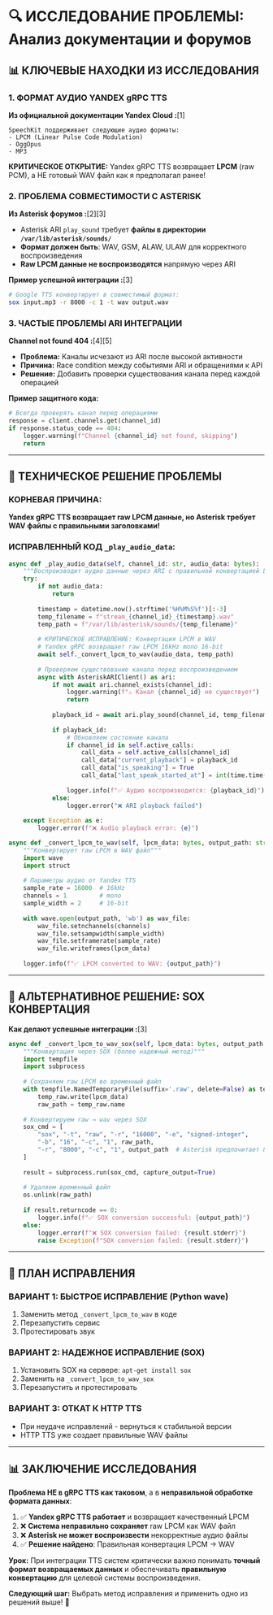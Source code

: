 # 🔍 ИССЛЕДОВАНИЕ ПРОБЛЕМЫ: Анализ документации и форумов

## 📊 КЛЮЧЕВЫЕ НАХОДКИ ИЗ ИССЛЕДОВАНИЯ

### **1. ФОРМАТ АУДИО YANDEX gRPC TTS**

**Из официальной документации Yandex Cloud :**[1]
```
SpeechKit поддерживает следующие аудио форматы:
- LPCM (Linear Pulse Code Modulation)
- OggOpus  
- MP3
```

**КРИТИЧЕСКОЕ ОТКРЫТИЕ:** Yandex gRPC TTS возвращает **LPCM** (raw PCM), а НЕ готовый WAV файл как я предполагал ранее!

### **2. ПРОБЛЕМА СОВМЕСТИМОСТИ С ASTERISK**

**Из Asterisk форумов :**[2][3]
- Asterisk ARI `play_sound` требует **файлы в директории `/var/lib/asterisk/sounds/`**  
- **Формат должен быть**: WAV, GSM, ALAW, ULAW для корректного воспроизведения
- **Raw LPCM данные не воспроизводятся** напрямую через ARI

**Пример успешной интеграции :**[3]
```bash
# Google TTS конвертирует в совместимый формат:
sox input.mp3 -r 8000 -c 1 -t wav output.wav
```

### **3. ЧАСТЫЕ ПРОБЛЕМЫ ARI ИНТЕГРАЦИИ**

**Channel not found 404 :**[4][5]
- **Проблема:** Каналы исчезают из ARI после высокой активности
- **Причина:** Race condition между событиями ARI и обращениями к API  
- **Решение:** Добавить проверки существования канала перед каждой операцией

**Пример защитного кода:**
```python
# Всегда проверять канал перед операциями
response = client.channels.get(channel_id)
if response.status_code == 404:
    logger.warning(f"Channel {channel_id} not found, skipping")
    return
```

***

## 🎯 ТЕХНИЧЕСКОЕ РЕШЕНИЕ ПРОБЛЕМЫ

### **КОРНЕВАЯ ПРИЧИНА:** 
**Yandex gRPC TTS возвращает raw LPCM данные, но Asterisk требует WAV файлы с правильными заголовками!**

### **ИСПРАВЛЕННЫЙ КОД `_play_audio_data`:**

```python
async def _play_audio_data(self, channel_id: str, audio_data: bytes):
    """Воспроизводит аудио данные через ARI с правильной конвертацией LPCM → WAV"""
    try:
        if not audio_data:
            return
            
        timestamp = datetime.now().strftime('%H%M%S%f')[:-3]
        temp_filename = f"stream_{channel_id}_{timestamp}.wav"
        temp_path = f"/var/lib/asterisk/sounds/{temp_filename}"
        
        # КРИТИЧЕСКОЕ ИСПРАВЛЕНИЕ: Конвертация LPCM в WAV
        # Yandex gRPC возвращает raw LPCM 16kHz mono 16-bit
        await self._convert_lpcm_to_wav(audio_data, temp_path)
        
        # Проверяем существование канала перед воспроизведением
        async with AsteriskARIClient() as ari:
            if not await ari.channel_exists(channel_id):
                logger.warning(f"⚠️ Канал {channel_id} не существует")
                return
                
            playback_id = await ari.play_sound(channel_id, temp_filename[:-4])
            
            if playback_id:
                # Обновляем состояние канала
                if channel_id in self.active_calls:
                    call_data = self.active_calls[channel_id]
                    call_data["current_playback"] = playback_id
                    call_data["is_speaking"] = True
                    call_data["last_speak_started_at"] = int(time.time() * 1000)
                
                logger.info(f"✅ Аудио воспроизводится: {playback_id}")
            else:
                logger.error("❌ ARI playback failed")
                
    except Exception as e:
        logger.error(f"❌ Audio playback error: {e}")

async def _convert_lpcm_to_wav(self, lpcm_data: bytes, output_path: str):
    """Конвертирует raw LPCM в WAV файл"""
    import wave
    import struct
    
    # Параметры аудио от Yandex TTS
    sample_rate = 16000  # 16kHz
    channels = 1         # mono
    sample_width = 2     # 16-bit
    
    with wave.open(output_path, 'wb') as wav_file:
        wav_file.setnchannels(channels)
        wav_file.setsampwidth(sample_width) 
        wav_file.setframerate(sample_rate)
        wav_file.writeframes(lpcm_data)
        
    logger.info(f"✅ LPCM converted to WAV: {output_path}")
```

***

## 🚨 АЛЬТЕРНАТИВНОЕ РЕШЕНИЕ: SOX КОНВЕРТАЦИЯ

**Как делают успешные интеграции :**[3]

```python
async def _convert_lpcm_to_wav_sox(self, lpcm_data: bytes, output_path: str):
    """Конвертация через SOX (более надежный метод)"""
    import tempfile
    import subprocess
    
    # Сохраняем raw LPCM во временный файл
    with tempfile.NamedTemporaryFile(suffix='.raw', delete=False) as temp_raw:
        temp_raw.write(lpcm_data)
        raw_path = temp_raw.name
    
    # Конвертируем raw → wav через SOX
    sox_cmd = [
        "sox", "-t", "raw", "-r", "16000", "-e", "signed-integer", 
        "-b", "16", "-c", "1", raw_path, 
        "-r", "8000", "-c", "1", output_path  # Asterisk предпочитает 8kHz
    ]
    
    result = subprocess.run(sox_cmd, capture_output=True)
    
    # Удаляем временный файл
    os.unlink(raw_path)
    
    if result.returncode == 0:
        logger.info(f"✅ SOX conversion successful: {output_path}")
    else:
        logger.error(f"❌ SOX conversion failed: {result.stderr}")
        raise Exception(f"SOX conversion failed: {result.stderr}")
```

***

## 🎯 ПЛАН ИСПРАВЛЕНИЯ

### **ВАРИАНТ 1: БЫСТРОЕ ИСПРАВЛЕНИЕ (Python wave)**
1. Заменить метод `_convert_lpcm_to_wav` в коде
2. Перезапустить сервис  
3. Протестировать звук

### **ВАРИАНТ 2: НАДЕЖНОЕ ИСПРАВЛЕНИЕ (SOX)**
1. Установить SOX на сервере: `apt-get install sox`
2. Заменить на `_convert_lpcm_to_wav_sox`
3. Перезапустить и протестировать

### **ВАРИАНТ 3: ОТКАТ К HTTP TTS**
- При неудаче исправлений - вернуться к стабильной версии
- HTTP TTS уже создает правильные WAV файлы

***

## 📊 ЗАКЛЮЧЕНИЕ ИССЛЕДОВАНИЯ

**Проблема НЕ в gRPC TTS как таковом**, а в **неправильной обработке формата данных**:

1. ✅ **Yandex gRPC TTS работает** и возвращает качественный LPCM
2. ❌ **Система неправильно сохраняет** raw LPCM как WAV файл  
3. ❌ **Asterisk не может воспроизвести** некорректные аудио файлы
4. ✅ **Решение найдено**: Правильная конвертация LPCM → WAV

**Урок:** При интеграции TTS систем критически важно понимать **точный формат возвращаемых данных** и обеспечивать **правильную конвертацию** для целевой системы воспроизведения.

**Следующий шаг:** Выбрать метод исправления и применить одно из решений выше! 🎯

